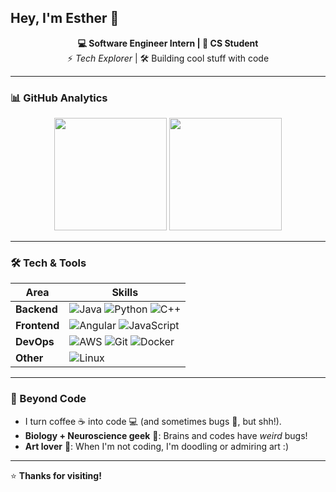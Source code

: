 ## Hey, I'm Esther 👋  

<p align="center">
  <strong>💻 Software Engineer Intern | 🌱 CS Student</strong><br>
  ⚡ <em>Tech Explorer</em> | 🛠️ Building cool stuff with code  
</p>

---

### **📊 GitHub Analytics**  

<div align="center">  
  <img height="180em" src="https://github-readme-stats.vercel.app/api?username=EstherMart&show_icons=true&hide_border=true&bg_color=d52d00&title_color=ffffff&icon_color=ff9a56&text_color=ffffff&border_color=a30262" />  
  <img height="180em" src="https://github-readme-stats.vercel.app/api/top-langs/?username=EstherMart&layout=compact&hide_border=true&bg_color=ef7627&title_color=ffffff&text_color=ffffff&border_color=b55690" />  
</div>

---

### **🛠️ Tech & Tools**  

| **Area**       | **Skills**                                                                 |
|----------------|---------------------------------------------------------------------------|
| **Backend**    | ![Java](https://img.shields.io/badge/Java-D52D00?style=flat&logo=openjdk&logoColor=white) ![Python](https://img.shields.io/badge/Python-EF7627?style=flat&logo=python&logoColor=white) ![C++](https://img.shields.io/badge/C++-FF9A56?style=flat&logo=c%2B%2B&logoColor=white) |
| **Frontend**   | ![Angular](https://img.shields.io/badge/Angular-D162A4?style=flat&logo=angular&logoColor=white) ![JavaScript](https://img.shields.io/badge/JavaScript-B55690?style=flat&logo=javascript&logoColor=white) |
| **DevOps**     | ![AWS](https://img.shields.io/badge/AWS-A30262?style=flat&logo=amazon-aws&logoColor=white) ![Git](https://img.shields.io/badge/Git-D52D00?style=flat&logo=git&logoColor=white) ![Docker](https://img.shields.io/badge/Docker-FF9A56?style=flat&logo=docker&logoColor=white) |
| **Other**      | ![Linux](https://img.shields.io/badge/Linux-EF7627?style=flat&logo=linux&logoColor=white) |

---

### **🎨 Beyond Code**  
- I turn coffee ☕ into code 💻 (and sometimes bugs 🐛, but shh!).  
- **Biology + Neuroscience geek** 🧠: Brains and codes have *weird* bugs!  
- **Art lover** 🎨: When I'm not coding, I'm doodling or admiring art :)  

---

⭐ **Thanks for visiting!**
